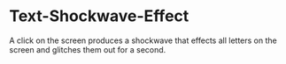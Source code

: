 # Text-Shockwave-Effect
A click on the screen produces a shockwave that effects all letters on the screen and glitches them out for a second. 
